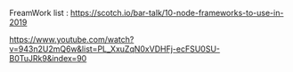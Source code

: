 FreamWork list : 
https://scotch.io/bar-talk/10-node-frameworks-to-use-in-2019




https://www.youtube.com/watch?v=943n2U2mQ6w&list=PL_XxuZqN0xVDHFj-ecFSU0SU-B0TuJRk9&index=90
